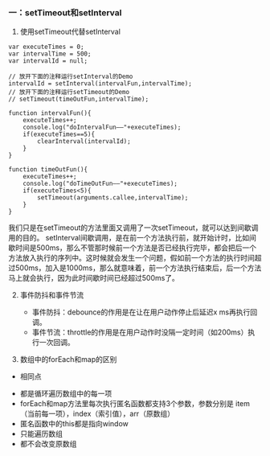 ### 一：setTimeout和setInterval

1. 使用setTimeout代替setInterval

```
var executeTimes = 0;
var intervalTime = 500;
var intervalId = null;

// 放开下面的注释运行setInterval的Demo
intervalId = setInterval(intervalFun,intervalTime);
// 放开下面的注释运行setTimeout的Demo
// setTimeout(timeOutFun,intervalTime);

function intervalFun(){
    executeTimes++;
    console.log("doIntervalFun——"+executeTimes);
    if(executeTimes==5){
        clearInterval(intervalId);
    }
}

function timeOutFun(){
    executeTimes++;
    console.log("doTimeOutFun——"+executeTimes);
    if(executeTimes<5){
        setTimeout(arguments.callee,intervalTime);
    }
}
```
我们只是在setTimeout的方法里面又调用了一次setTimeout，就可以达到间歇调用的目的。
setInterval间歇调用，是在前一个方法执行前，就开始计时，比如间歇时间是500ms，那么不管那时候前一个方法是否已经执行完毕，都会把后一个方法放入执行的序列中。这时候就会发生一个问题，假如前一个方法的执行时间超过500ms，加入是1000ms，那么就意味着，前一个方法执行结束后，后一个方法马上就会执行，因为此时间歇时间已经超过500ms了。

2. 事件防抖和事件节流

    - 事件防抖：debounce的作用是在让在用户动作停止后延迟x ms再执行回调。
    - 事件节流：throttle的作用是在用户动作时没隔一定时间（如200ms）执行一次回调。

3. 数组中的forEach和map的区别

+ 相同点
- 都是循环遍历数组中的每一项
- forEach和map方法里每次执行匿名函数都支持3个参数，参数分别是   item（当前每一项），index（索引值），arr（原数组）
- 匿名函数中的this都是指向window
- 只能遍历数组
- 都不会改变原数组